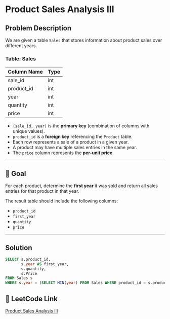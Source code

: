 # Product Sales Analysis III

## Problem Description

We are given a table `Sales` that stores information about product sales over different years.  

### Table: Sales

| Column Name | Type |
|-------------|------|
| sale_id     | int  |
| product_id  | int  |
| year        | int  |
| quantity    | int  |
| price       | int  |

- `(sale_id, year)` is the **primary key** (combination of columns with unique values).  
- `product_id` is a **foreign key** referencing the `Product` table.  
- Each row represents a sale of a product in a given year.  
- A product may have multiple sales entries in the same year.  
- The `price` column represents the **per-unit price**.  

---

## 🎯 Goal

For each product, determine the **first year** it was sold and return all sales entries for that product in that year.  

The result table should include the following columns:  
- `product_id`  
- `first_year`  
- `quantity`  
- `price`  

---

## Solution

```sql
SELECT s.product_id,
       s.year AS first_year,
       s.quantity,
       s.Price
FROM Sales s
WHERE s.year = (SELECT MIN(year) FROM Sales WHERE product_id = s.product_id)

```

## 🔗 LeetCode Link
[Product Sales Analysis III](https://leetcode.com/problems/product-sales-analysis-iii/description/?envType=study-plan-v2&envId=top-sql-50)